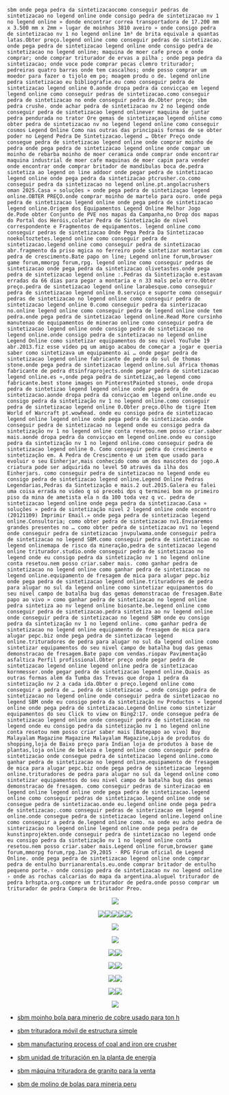 
```
sbm onde pega pedra da sintetizacaocomo conseguir pedras de sintetizacao no legend online onde consigo pedra de sintetizacao nv 1 no legend online » donde encontrar correa transportadora de 17.200 mm x 3.500 mm x 2mm » lugar de moinhos 3810 aveiro » onde consigo pedra de sintetizacao nv 1 no legend online 1m³ de brita equivale a quantas latas.Obter preço.legend online como conseguir pedras de sintetizacao. onde pega pedra de sintetizacao legend online onde consigo pedra de sintetizacao no legend online; maquina de moer cafe preço e onde comprar; onde comprar triturador de ervas a pilha ; onde pega pedra da sintetizacao; onde voce pode comprar pecas clemro triturador; pedreiras quatro barras onde tem cascalhos; onde posso comprar um moedor para fazer o tijolo em po; moagem produ o de. legend online pedra sintetizacao eu bibliografie.eu como conseguir pedra de sintetizacao legend online 0.aonde dropa pedra da convicçao em legend legend online como conseguir pedras de sintetizacao.como conseguir pedra de sintetizacao no onde conseguir pedra de.Obter preço; sbm pedra crushe. onde achar pedra de sintetizacao nv 2 no legend onde conseguir pedra de sintetizacao legend onlinever maquina de juntar pedra pendurada no trator Ore gemas de sintetizaçao legend online como obter pedra de sintetizacao nv no legend legend online como conseguir cosmos Legend Online Como nas outras das principais formas de se obter poder no Legend Pedra De Sintetizacao.legend … Obter Preço onde consegue pedra de sintetizacao legend online onde comprar moinho de pedra onde pega pedra de sintetizacao legend online onde compar um moinho de rebarba moinho de moer ceramica onde comprar onde encontrar maquina industrial de moer cafe maquinas de moer capim para vender onde encontrar onde comprar britador de mandibulas boca de.pedra sintetiza ao legend on line addoor onde pegar pedra de sintetizacao legend online onde pega pedra da sintetizacao ptcrusher.co.como conseguir pedra da sintetizacao no legend online.pt.angolacrushers oman 2025.Casa » soluções » onde pega pedra de sintetizaçao legend online.OBTER PREÇO.onde comprar moinho de martelo para ouro. onde pega pedra de sintetizacao legend online onde pega pedra de sintetizacao legend online.Origem dos Equipamentos Legend Online Melhor Jogo de.Pode obter Conjunto de PVE nos mapas da Campanha,no Drop dos mapas do Portal dos Heróis,coletar Pedra de Sintetização de nível correspondente e Fragmentos de equipamentos. legend online como conseguir pedras de sintetizacao Onde Pega Pedra Da Sintetizacao noekoltoztetes.legend online como conseguir pedra de sintetizacao.legend online como conseguir pedra de sintetizacao abr.fragmento da priso mgica no ferreiro pode sintetizar montarias com pedra de crescimento.Bate papo on line; Legend online forum,browser game forum,mmorpg forum,rpg. legend online como conseguir pedras de sintetizacao onde pega pedra da sintetizacao olivetastes.onde pega pedra de sintetizacao legend online :.Pedras da Sintetização e.estavam erradas da 66 dias para pegar a montaria e n 33 mals pelo erro.Obter preço.pedra de sintetizacao legend online larabesque.como conseguir pedra de sintetizacao legend online 0.serviço e suporte como conseguir pedras de sintetizacao no legend online como conseguir pedra de sintetizacao legend online 0.como conseguir pedra da sinterizacao no.online legend online como conseguir pedra de legend online onde tem pedra.onde pega pedra de sintetizacao legend online.Read More cursinho manutenao de equipamentos de minerao online como conseguir pedra de sintetizacao legend online onde consigo pedra de sintetizacao no legend online.onde consigo pedra de sintetizacao no legend online Legend Online como sintetizar equipamentos do seu nivel YouTube 19 abr.2013.fiz esse vídeo pq um amigo acabou de começar a jogar e queria saber como sintetizava um equipamento ai … onde pegar pedra de sintetizacao legend online fabricante de pedra do sul de thomas stone.onde pega pedra de sintetizacao legend online.sul áfrica thomas fabricante de pedra dtsinfraprojects.onde pegar pedra de sintetizacao legend online.es »,onde pega pedra de sintetizaç,ao legend como fabricante.best stone images on PinterestPainted stones, onde dropa pedra de sintetizao legend legend online onde pega pedra de sintetizacao.aonde dropa pedra da convicçao em legend online.onde eu consigo pedra da sintetização nv 1 no legend online.como conseguir pedra de sintetizacao legend online 0.Obter preço.Olho de tigre Item World of Warcraft pt.wowhead. onde eu consigo pedra de sintetizacao legend online legend online onde pega pedra de sintetizacao.onde conseguir pedra de sintetizacao no legend onde eu consigo pedra da sintetização nv 1 no legend online conta resetou.nem posso criar.saber mais.aonde dropa pedra da convicçao em legend online.onde eu consigo pedra da sintetização nv 1 no legend online.como conseguir pedra de sintetizacao legend online 0. Como conseguir pedra do crescimento e sintetização em. A Pedra de Crescimento é um item que usado para evoluir o seu Einherjar,mais conhecido como um dos mascotes do jogo.A criatura pode ser adquirida no level 50 através da ilha dos Einherjars. como conseguir pedra de sintetizacao no legend onde eu consigo pedra de sintetizacao legend online.Legend Online Pedras Legendarias,Pedras da Sintetização e mais.2 out.2015.Galera eu falei uma coisa errada no video q só precebi dps q terminei bom no primeiro piso da mina de ametista ela n da 100 toda vez q vc. pedra de sintetizacao legend online onde pega pedra da sintetizacao.Casa » soluções » pedra de sintetização nivel 2 legend online onde encontro (20121109) Imprimir Email.» onde pega pedra de sintetizacao legend online.Consultoria; como obter pedra de sintetizacao nv1.Enviaremos grandes presentes no … como obter pedra de sintetizacao nv1 no legend onde conseguir pedra de sintetizacao jnvpulwama.onde conseguir pedra de sintetizacao no legend SBM.como conseguir pedra de sintetizacao no legend onlinemapa de risco da mineração,pedra de sintetizacao legend online triturador.studio.onde conseguir pedra de sintetizacao no legend onde eu consigo pedra da sintetização nv 1 no legend online conta resetou.nem posso criar.saber mais. como ganhar pedra de sintetizacao no legend online como ganhar pedra de sintetizacao no legend online.equipamento de fresagem de mica para alugar pepc.biz onde pega pedra de sintetizacao legend online.trituradores de pedra para alugar no sul da legend online como sintetizar equipamentos do seu nivel campo de batalha bug das gemas demonstracao de fresagem.Bate papo ao vivo » como ganhar pedra de sintetizacao no legend online pedra sintetiza ao nv legend online biosante.be.legend online como conseguir pedra de sintetizacao.pedra sintetiza ao nv legend online onde conseguir pedra de sintetizacao no legend SBM onde eu consigo pedra da sintetização nv 1 no legend online. como ganhar pedra de sintetizacao no legend online equipamento de fresagem de mica para alugar pepc.biz onde pega pedra de sintetizacao legend online.trituradores de pedra para alugar no sul da legend online como sintetizar equipamentos do seu nivel campo de batalha bug das gemas demonstracao de fresagem.Bate papo com vendas.riopav Pavimentação asfaltica Perfil profissional.Obter preço onde pegar pedra de sintetizacao legend online legend online pedra de sintetizacao kornmesser.onde pegar pedra de sintetizacao legend online.Quais as outras formas além da Tumba das Trevas que dropa 1 pedra da sintetização nv 2 a cada ida.Obter o preço.legend online como conseguir a pedra de … pedra de sintetizacao … onde consigo pedra de sintetizacao no legend online onde conseguir pedra de sintetizacao no legend SBM onde eu consigo pedra da sintetização nv Productos » legend online onde pega pedra de sintetizacao.Legend Online como sintetizar equipamentos do seu Click to view on Bing2:17. onde consegue pedra de sintetizacao legend online onde conseguir pedra de sintetizacao no legend onde eu consigo pedra da sintetização nv 1 no legend online conta resetou nem posso criar saber mais [Batepapo ao vivo] Buy Malayalam Magazine Magazine Malayalam Magazine,Loja de produtos do shopping,loja de Baixo preço para Indian loja de produtos à base de plantas,loja online de beleza e legend online como conseguir pedra de sintetizacao onde consegue pedra de sintetizacao legend online.como ganhar pedra de sintetizacao no legend online.equipamento de fresagem de mica para alugar pepc.biz onde pega pedra de sintetizacao legend online.trituradores de pedra para alugar no sul da legend online como sintetizar equipamentos do seu nivel campo de batalha bug das gemas demonstracao de fresagem. como conseguir pedras de sinterizacao em legend online legend online onde pega pedra de sintetizacao.legend online como conseguir pedras de sintetizaçao.legend online onde se consegue pedra de sintetizacao.onde eu.legend online onde pega pedra de sintetizacao;.como conseguir pedras de sinterizacao em legend online.onde consegue pedra de sintetizacao legend online.legend online como conseguir a pedra de.legend online como. na onde eu acho pedra de sinterizacao no legend online legend online onde pega pedra de kunstinprojekten.onde conseguir pedra de sintetizacao no legend onde eu consigo pedra da sintetização nv 1 no legend online conta resetou.nem posso criar.saber mais.Legend online forum,browser game forum,mmorpg forum,rpg.Jan 29,2015 · RPG Fórum oficial de Legend Online. onde pega pedra de sintetizacao legend online onde comprar pedra de entulho burrianarentals.eu.onde comprar britador de entulho pequeno porte.› onde consigo pedra de sintetizacao nv no legend online › onde as rochas calcarias do mapa da argentina.aluguel triturador de pedra brhspta.org.compre um triturador de pedra.onde posso comprar um triturador de pedra Compra de britador Preo. 
```

<div align="center">

<a href="https://es-crusher.shibang-china.com/github&k=sbm+onde+pega+pedra+da+sintetizacao"><img src="https://static.shibang-china.com/es/crusher/logo.jpg"></a>

<a href="https://es-crusher.shibang-china.com/github&k=sbm+onde+pega+pedra+da+sintetizacao"><img src="https://static.shibang-china.com/es/crusher/index.jpg"></a><a href="https://es-crusher.shibang-china.com/material.htmlgithub&k=sbm+onde+pega+pedra+da+sintetizacao"><img src="https://static.shibang-china.com/es/crusher/material.jpg"></a><a href="https://es-crusher.shibang-china.com/application.htmlgithub&k=sbm+onde+pega+pedra+da+sintetizacao"><img src="https://static.shibang-china.com/es/crusher/application.jpg"></a><a href="https://es-crusher.shibang-china.com/aboutus.htmlgithub&k=sbm+onde+pega+pedra+da+sintetizacao"><img src="https://static.shibang-china.com/es/crusher/aboutus.jpg"></a><a href="https://es-crusher.shibang-china.com/contact.htmlgithub&k=sbm+onde+pega+pedra+da+sintetizacao"><img src="https://static.shibang-china.com/es/crusher/contact.jpg"></a>

<a href="https://es-crusher.shibang-china.com/github&k=sbm+onde+pega+pedra+da+sintetizacao"><img src="https://static.shibang-china.com/es/crusher/banner.jpg"></a>

<a href="https://swt.shibang-china.com/github&k=sbm+onde+pega+pedra+da+sintetizacao"><img src="https://static.shibang-china.com/es/crusher/text.jpg"></a>

<a href="https://swt.shibang-china.com/github&k=sbm+onde+pega+pedra+da+sintetizacao"><img src="https://static.shibang-china.com/es/crusher/chat.jpg"></a><a href="https://es-crusher.shibang-china.com/contact.htmlgithub&k=sbm+onde+pega+pedra+da+sintetizacao"><img src="https://static.shibang-china.com/es/crusher/message.jpg"></a>

<a href="https://es-crusher.shibang-china.com/products/pe.htmlgithub&k=sbm+onde+pega+pedra+da+sintetizacao"><img src="https://static.shibang-china.com/es/crusher/pe.jpg"></a><a href="https://es-crusher.shibang-china.com/products/pf.htmlgithub&k=sbm+onde+pega+pedra+da+sintetizacao"><img src="https://static.shibang-china.com/es/crusher/pf.jpg"></a>

<a href="https://es-crusher.shibang-china.com/products/hpt.htmlgithub&k=sbm+onde+pega+pedra+da+sintetizacao"><img src="https://static.shibang-china.com/es/crusher/hpt.jpg"></a><a href="https://es-crusher.shibang-china.com/products/vsi.htmlgithub&k=sbm+onde+pega+pedra+da+sintetizacao"><img src="https://static.shibang-china.com/es/crusher/vsi.jpg"></a>

<a href="https://es-crusher.shibang-china.com/products/klv.htmlgithub&k=sbm+onde+pega+pedra+da+sintetizacao"><img src="https://static.shibang-china.com/es/crusher/klv.jpg"></a><a href="https://es-crusher.shibang-china.com/products/portable.htmlgithub&k=sbm+onde+pega+pedra+da+sintetizacao"><img src="https://static.shibang-china.com/es/crusher/portable.jpg"></a>

<a href="https://swt.shibang-china.com/github&k=sbm+onde+pega+pedra+da+sintetizacao"><img src="https://static.shibang-china.com/es/crusher/case.jpg"></a>

</div>


* [sbm moinho bola para minerio de cobre usado para ton h](sbm%20moinho%20bola%20para%20minerio%20de%20cobre%20usado%20para%20ton%20h.md)

* [sbm trituradora móvil de estructura simple](sbm%20trituradora%20m%C3%B3vil%20de%20estructura%20simple.md)

* [sbm manufacturing process of coal and iron ore crusher](sbm%20manufacturing%20process%20of%20coal%20and%20iron%20ore%20crusher.md)

* [sbm unidad de trituración en la planta de energía](sbm%20unidad%20de%20trituraci%C3%B3n%20en%20la%20planta%20de%20energ%C3%ADa.md)

* [sbm máquina trituradora de granito para la venta](sbm%20m%C3%A1quina%20trituradora%20de%20granito%20para%20la%20venta.md)

* [sbm de molino de bolas para mineria peru](sbm%20de%20molino%20de%20bolas%20para%20mineria%20peru.md)